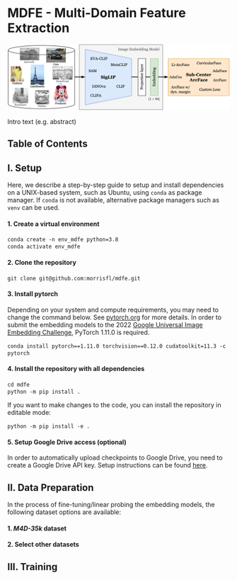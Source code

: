 # MDFE - Multi-Domain Feature Extraction

![model overview](readme/model_overview.png)

Intro text (e.g. abstract)

## Table of Contents


## I. Setup
Here, we describe a step-by-step guide to setup and install dependencies on a UNIX-based system, such as Ubuntu, using 
`conda` as package manager. If `conda` is not available, alternative package managers such as `venv` can be used.

#### 1. Create a virtual environment
```
conda create -n env_mdfe python=3.8
conda activate env_mdfe
```
#### 2. Clone the repository
```
git clone git@github.com:morrisfl/mdfe.git
```
#### 3. Install pytorch
Depending on your system and compute requirements, you may need to change the command below. See [pytorch.org](https://pytorch.org/get-started/locally/) 
for more details. In order to submit the embedding models to the 2022 [Google Universal Image Embedding Challenge](https://www.kaggle.com/competitions/google-universal-image-embedding), 
PyTorch 1.11.0 is required.
```
conda install pytorch==1.11.0 torchvision==0.12.0 cudatoolkit=11.3 -c pytorch
```
#### 4. Install the repository with all dependencies
```
cd mdfe
python -m pip install .
```
If you want to make changes to the code, you can install the repository in editable mode:
```
python -m pip install -e .
```
#### 5. Setup Google Drive access (optional)
In order to automatically upload checkpoints to Google Drive, you need to create a Google Drive API key. 
Setup instructions can be found [here](src/utils/google_drive.md).

## II. Data Preparation
In the process of fine-tuning/linear probing the embedding models, the following dataset options are available:

#### 1. *M4D-35k* dataset

#### 2. Select other datasets



## III. Training